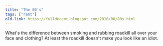 ```yaml
---
title: "The 80's"
tags: ["rant"]
old-link: https://fulldecent.blogspot.com/2010/08/80s.html
---
```


What's the difference between smoking and rubbing roadkill all over your face and clothing? At least the roadkill doesn't make you look like an idiot.
